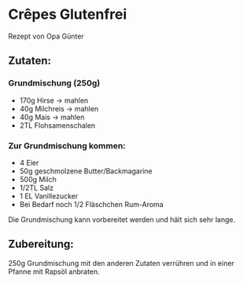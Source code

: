 # Crêpes Glutenfrei
Rezept von Opa Günter

## Zutaten:
### Grundmischung (250g)
* 170g Hirse -> mahlen
* 40g Milchreis -> mahlen
* 40g Mais -> mahlen
* 2TL Flohsamenschalen
### Zur Grundmischung kommen:
* 4 Eier
* 50g geschmolzene Butter/Backmagarine
* 500g Milch
* 1/2TL Salz
* 1 EL Vanillezucker
* Bei Bedarf noch 1/2 Fläschchen Rum-Aroma

Die Grundmischung kann vorbereitet werden und hält sich sehr lange.
## Zubereitung:
250g Grundmischung mit den anderen Zutaten verrühren und in einer Pfanne mit Rapsöl anbraten.
